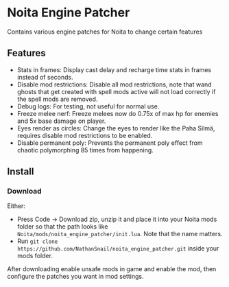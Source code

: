 # Noita Engine Patcher
Contains various engine patches for Noita to change certain features

## Features

* Stats in frames: Display cast delay and recharge time stats in frames instead of seconds.
* Disable mod restrictions: Disable all mod restrictions, note that wand ghosts that get created with spell mods active will not load correctly if the spell mods are removed.
* Debug logs: For testing, not useful for normal use.
* Freeze melee nerf: Freeze melees now do 0.75x of max hp for enemies and 5x base damage on player.
* Eyes render as circles: Change the eyes to render like the Paha Silmä, requires disable mod restrictions to be enabled.
* Disable permanent poly: Prevents the permanent poly effect from chaotic polymorphing 85 times from happening.

## Install

### Download
Either:
* Press Code -> Download zip, unzip it and place it into your Noita mods folder so that the path looks like `Noita/mods/noita_engine_patcher/init.lua`. Note that the name matters.
* Run `git clone https://github.com/NathanSnail/noita_engine_patcher.git` inside your mods folder.

After downloading enable unsafe mods in game and enable the mod, then configure the patches you want in mod settings.
